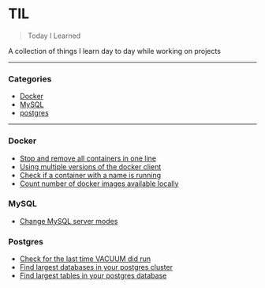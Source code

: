 # TIL
> Today I Learned

A collection of things I learn day to day while working on projects

---

### Categories

* [Docker](#docker)
* [MySQL](#mysql)
* [postgres](#postgres)

---

### Docker

- [Stop and remove all containers in one line](docker/stop-remove-all-docker-containers.md)
- [Using multiple versions of the docker client](docker/using-multiple-versions-of-docker.md)
- [Check if a container with a name is running](docker/check-if-docker-container-is-running.md)
- [Count number of docker images available locally](docker/count-number-of-docker-images.md)

### MySQL

- [Change MySQL server modes](mysql/mysql-only-full-group-by.md)

### Postgres

- [Check for the last time VACUUM did run](postgres_check_last_time_vacuuming.md)
- [Find largest databases in your postgres cluster](postgres_find_largest_databases.md)
- [Find largest tables in your postgres database](postgres_table_size_report.md)
